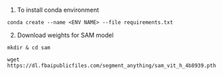 1. To install conda environment

`conda create --name <ENV NAME> --file requirements.txt`

2. Download weights for SAM model

`mkdir & cd sam` 

`wget https://dl.fbaipublicfiles.com/segment_anything/sam_vit_h_4b8939.pth`

